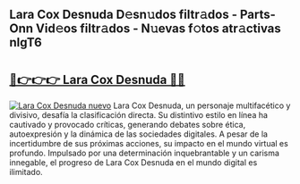 ## Lara Cox Desnuda D𝚎sn𝚞dos filtr𝚊dos - Parts-Onn Vid𝚎os filtr𝚊dos - N𝚞evas f𝚘tos atr𝚊ctivas nlgT6

# <h2><a href="http://mb34fz.tromn.icu/?c=Lara+Cox+Desnuda">🔗👉👉👉 Lara Cox Desnuda 🔗🔗</a></h2>

[![Lara Cox Desnuda nuevo](https://i.imgur.com/pEAQMta.gif)](http://mb34fz.tromn.icu/?c=Lara+Cox+Desnuda)
Lara Cox Desnuda, un personaje multifacético y divisivo, desafía la clasificación directa. Su distintivo estilo en línea ha cautivado y provocado críticas, generando debates sobre ética, autoexpresión y la dinámica de las sociedades digitales. A pesar de la incertidumbre de sus próximas acciones, su impacto en el mundo virtual es profundo. Impulsado por una determinación inquebrantable y un carisma innegable, el progreso de Lara Cox Desnuda en el mundo digital es ilimitado.
